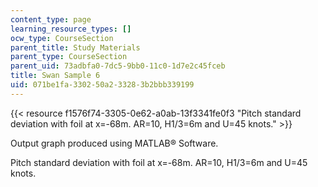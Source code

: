 ```yaml
---
content_type: page
learning_resource_types: []
ocw_type: CourseSection
parent_title: Study Materials
parent_type: CourseSection
parent_uid: 73adbfa0-7dc5-9bb0-11c0-1d7e2c45fceb
title: Swan Sample 6
uid: 071be1fa-3302-50a2-3328-3b2bbb339199
---
```


{{< resource f1576f74-3305-0e62-a0ab-13f3341fe0f3 "Pitch standard deviation with foil at x=-68m. AR=10, H1/3=6m and U=45 knots." >}}

Output graph produced using MATLAB® Software.

Pitch standard deviation with foil at x=-68m. AR=10, H1/3=6m and U=45 knots.